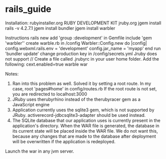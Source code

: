 # rails_guide

Installation:
  rubyinstaller.org
  RUBY DEVELOPMENT KIT
  jruby.org
  jgem install rails -v 4.2.7.1
  jgem install bundler
  jgem install warbler

Instructions
  rails new <project name>
  add 'group :development' in Gemfile
  include 'gem 'warbler''
  create warble.rb in /config
    Warbler::Config.new do |config|
      config.webxml.rails.env = 'development'
      config.jar_name = 'myapp'
    end
  run 'bundler update'
  change production key in /config/secrets.yml
  Jruby does not support // Create a file called .jrubyrc in your user home folder. Add the following: cext.enabled=true
  warble war

Notes:
  1. Ran into this problem as well. Solved it by setting a root route. In my case, root 'pages#home' in config/routes.rb
     If the root route is not set, you are redirected to localhost:3000
  2. JRuby uses therubyrhino instead of the therubyracer gem as a JavaScript engine
  3. Application currently uses the sqlite3 gem, which is not supported by JRuby. activerecord-jdbcsqlite3-adapter should be used instead.
  4. The SQLite database that our application uses is currently present in the application's directory. When the WAR file is generated, the database in its current state will be placed inside the WAR file. We do not want this, because any changes that are made to the database after deployment will     be overwritten if the application is redeployed.

Launch the war in any jvm server.